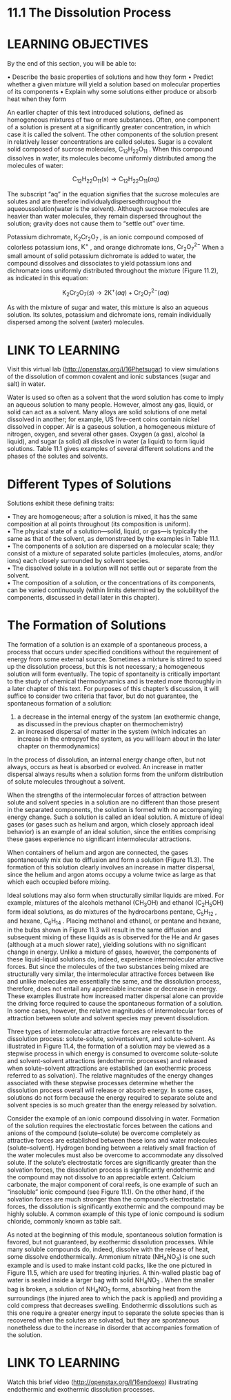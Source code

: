 # 11.1 The Dissolution Process

# LEARNING OBJECTIVES

By the end of this section, you will be able to:

• Describe the basic properties of solutions and how they form • Predict whether a given mixture will yield a solution based on molecular properties of its components • Explain why some solutions either produce or absorb heat when they form

An earlier chapter of this text introduced solutions, defined as homogeneous mixtures of two or more substances. Often, one component of a solution is present at a significantly greater concentration, in which case it is called the solvent. The other components of the solution present in relatively lesser concentrations are called solutes. Sugar is a covalent solid composed of sucrose molecules, $\mathrm { C _ { 1 2 } H _ { 2 2 } O _ { 1 1 } }$ . When this compound dissolves in water, its molecules become uniformly distributed among the molecules of water:

$$
\mathrm { C } _ { 1 2 } \mathrm { H } _ { 2 2 } \mathrm { O } _ { 1 1 } ( s ) \longrightarrow \mathrm { C } _ { 1 2 } \mathrm { H } _ { 2 2 } \mathrm { O } _ { 1 1 } ( a q )
$$

The subscript “aq” in the equation signifies that the sucrose molecules are solutes and are therefore individualydispersedthroughout the aqueoussolution(water is the solvent). Although sucrose molecules are heavier than water molecules, they remain dispersed throughout the solution; gravity does not cause them to “settle out” over time.

Potassium dichromate, $\mathrm { K _ { 2 } C r _ { 2 } O _ { 7 } }$ , is an ionic compound composed of colorless potassium ions, $\mathrm { K ^ { + } }$ , and orange dichromate ions, $\mathrm { C r } _ { 2 } \mathrm { O } _ { 7 } { } ^ { 2 - }$ When a small amount of solid potassium dichromate is added to water, the compound dissolves and dissociates to yield potassium ions and dichromate ions uniformly distributed throughout the mixture (Figure 11.2), as indicated in this equation:

$$
\mathrm { K } _ { 2 } \mathrm { C r } _ { 2 } \mathrm { O } _ { 7 } ( s ) \longrightarrow 2 \mathrm { K } ^ { + } ( a q ) + \mathrm { C r } _ { 2 } { \mathrm { O } _ { 7 } } ^ { 2 - } ( a q )
$$

As with the mixture of sugar and water, this mixture is also an aqueous solution. Its solutes, potassium and dichromate ions, remain individually dispersed among the solvent (water) molecules.

# LINK TO LEARNING

Visit this virtual lab (http://openstax.org/l/16Phetsugar) to view simulations of the dissolution of common covalent and ionic substances (sugar and salt) in water.

Water is used so often as a solvent that the word solution has come to imply an aqueous solution to many people. However, almost any gas, liquid, or solid can act as a solvent. Many alloys are solid solutions of one metal dissolved in another; for example, US five-cent coins contain nickel dissolved in copper. Air is a gaseous solution, a homogeneous mixture of nitrogen, oxygen, and several other gases. Oxygen (a gas), alcohol (a liquid), and sugar (a solid) all dissolve in water (a liquid) to form liquid solutions. Table 11.1 gives examples of several different solutions and the phases of the solutes and solvents.

# Different Types of Solutions

Solutions exhibit these defining traits:

• They are homogeneous; after a solution is mixed, it has the same composition at all points throughout (its composition is uniform).   
• The physical state of a solution—solid, liquid, or gas—is typically the same as that of the solvent, as demonstrated by the examples in Table 11.1.   
• The components of a solution are dispersed on a molecular scale; they consist of a mixture of separated solute particles (molecules, atoms, and/or ions) each closely surrounded by solvent species.   
• The dissolved solute in a solution will not settle out or separate from the solvent.   
• The composition of a solution, or the concentrations of its components, can be varied continuously (within limits determined by the solubilityof the components, discussed in detail later in this chapter).

# The Formation of Solutions

The formation of a solution is an example of a spontaneous process, a process that occurs under specified conditions without the requirement of energy from some external source. Sometimes a mixture is stirred to speed up the dissolution process, but this is not necessary; a homogeneous solution will form eventually. The topic of spontaneity is critically important to the study of chemical thermodynamics and is treated more thoroughly in a later chapter of this text. For purposes of this chapter’s discussion, it will suffice to consider two criteria that favor, but do not guarantee, the spontaneous formation of a solution:

1. a decrease in the internal energy of the system (an exothermic change, as discussed in the previous chapter on thermochemistry)   
2. an increased dispersal of matter in the system (which indicates an increase in the entropyof the system, as you will learn about in the later chapter on thermodynamics)

In the process of dissolution, an internal energy change often, but not always, occurs as heat is absorbed or evolved. An increase in matter dispersal always results when a solution forms from the uniform distribution of solute molecules throughout a solvent.

When the strengths of the intermolecular forces of attraction between solute and solvent species in a solution are no different than those present in the separated components, the solution is formed with no accompanying energy change. Such a solution is called an ideal solution. A mixture of ideal gases (or gases such as helium and argon, which closely approach ideal behavior) is an example of an ideal solution, since the entities comprising these gases experience no significant intermolecular attractions.

When containers of helium and argon are connected, the gases spontaneously mix due to diffusion and form a solution (Figure 11.3). The formation of this solution clearly involves an increase in matter dispersal, since the helium and argon atoms occupy a volume twice as large as that which each occupied before mixing.

Ideal solutions may also form when structurally similar liquids are mixed. For example, mixtures of the alcohols methanol $( \mathrm { C H _ { 3 } O H } )$ and ethanol $\mathrm { ( C _ { 2 } H _ { 5 } O H ) }$ form ideal solutions, as do mixtures of the hydrocarbons pentane, $\mathrm { C } _ { 5 } \mathrm { H } _ { 1 2 }$ , and hexane, $\mathrm { C } _ { 6 } \mathrm { H } _ { 1 4 }$ . Placing methanol and ethanol, or pentane and hexane, in the bulbs shown in Figure 11.3 will result in the same diffusion and subsequent mixing of these liquids as is observed for the He and Ar gases (although at a much slower rate), yielding solutions with no significant change in energy. Unlike a mixture of gases, however, the components of these liquid-liquid solutions do, indeed, experience intermolecular attractive forces. But since the molecules of the two substances being mixed are structurally very similar, the intermolecular attractive forces between like and unlike molecules are essentially the same, and the dissolution process, therefore, does not entail any appreciable increase or decrease in energy. These examples illustrate how increased matter dispersal alone can provide the driving force required to cause the spontaneous formation of a solution. In some cases, however, the relative magnitudes of intermolecular forces of attraction between solute and solvent species may prevent dissolution.

Three types of intermolecular attractive forces are relevant to the dissolution process: solute-solute, solventsolvent, and solute-solvent. As illustrated in Figure 11.4, the formation of a solution may be viewed as a stepwise process in which energy is consumed to overcome solute-solute and solvent-solvent attractions (endothermic processes) and released when solute-solvent attractions are established (an exothermic process referred to as solvation). The relative magnitudes of the energy changes associated with these stepwise processes determine whether the dissolution process overall will release or absorb energy. In some cases, solutions do not form because the energy required to separate solute and solvent species is so much greater than the energy released by solvation.

Consider the example of an ionic compound dissolving in water. Formation of the solution requires the electrostatic forces between the cations and anions of the compound (solute–solute) be overcome completely as attractive forces are established between these ions and water molecules (solute–solvent). Hydrogen bonding between a relatively small fraction of the water molecules must also be overcome to accommodate any dissolved solute. If the solute’s electrostatic forces are significantly greater than the solvation forces, the dissolution process is significantly endothermic and the compound may not dissolve to an appreciable extent. Calcium carbonate, the major component of coral reefs, is one example of such an “insoluble” ionic compound (see Figure 11.1). On the other hand, if the solvation forces are much stronger than the compound’s electrostatic forces, the dissolution is significantly exothermic and the compound may be highly soluble. A common example of this type of ionic compound is sodium chloride, commonly known as table salt.

As noted at the beginning of this module, spontaneous solution formation is favored, but not guaranteed, by exothermic dissolution processes. While many soluble compounds do, indeed, dissolve with the release of heat, some dissolve endothermically. Ammonium nitrate $\mathrm { ( N H _ { 4 } N O _ { 3 } ) }$ is one such example and is used to make instant cold packs, like the one pictured in Figure 11.5, which are used for treating injuries. A thin-walled plastic bag of water is sealed inside a larger bag with solid $\mathrm { N H } _ { 4 } \mathrm { N O } _ { 3 }$ . When the smaller bag is broken, a solution of $\mathrm { N H } _ { 4 } \mathrm { N O } _ { 3 }$ forms, absorbing heat from the surroundings (the injured area to which the pack is applied) and providing a cold compress that decreases swelling. Endothermic dissolutions such as this one require a greater energy input to separate the solute species than is recovered when the solutes are solvated, but they are spontaneous nonetheless due to the increase in disorder that accompanies formation of the solution.

# LINK TO LEARNING

Watch this brief video (http://openstax.org/l/16endoexo) illustrating endothermic and exothermic dissolution processes.